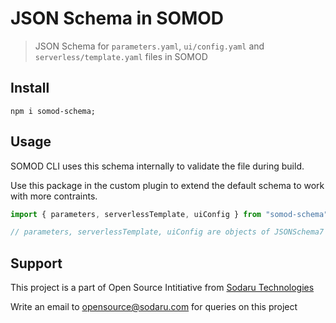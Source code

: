 # JSON Schema in SOMOD

> JSON Schema for `parameters.yaml`, `ui/config.yaml` and `serverless/template.yaml` files in SOMOD

## Install

```
npm i somod-schema;
```

## Usage

SOMOD CLI uses this schema internally to validate the file during build.

Use this package in the custom plugin to extend the default schema to work with more contraints.

```typescript
import { parameters, serverlessTemplate, uiConfig } from "somod-schema";

// parameters, serverlessTemplate, uiConfig are objects of JSONSchema7 type
```

## Support

This project is a part of Open Source Intitiative from [Sodaru Technologies](https://sodaru.com)

Write an email to opensource@sodaru.com for queries on this project
